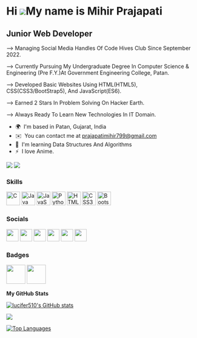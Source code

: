 Hi ![](https://user-images.githubusercontent.com/18350557/176309783-0785949b-9127-417c-8b55-ab5a4333674e.gif)My name is Mihir Prajapati
=======================================================================================================================================

Junior Web Developer
--------------------

\--> Managing Social Media Handles Of Code Hives Club Since September 2022. 

--> Currently Pursuing My Undergraduate Degree In Computer Science & Engineering (Pre F.Y.)At Government Engineering College, Patan. 

--> Developed Basic Websites Using HTML(HTML5), CSS(CSS3/BootStrap5), And JavaScript(ES6). 

--> Earned 2 Stars In Problem Solving On Hacker Earth. 

--> Always Ready To Learn New Technologies In IT Domain.

* 🌍  I'm based in Patan, Gujarat, India
* ✉️  You can contact me at [prajapatimihir799@gmail.com](mailto:prajapatimihir799@gmail.com)
* 🧠  I'm learning Data Structures And Algorithms
* ⚡  I love Anime.

<a href="https://www.github.com/lucifer510" target="_blank" rel="noreferrer"><img
src="https://img.shields.io/github/followers/lucifer510?logo=github&style=for-the-badge&color=3382ed&labelColor=1c1917" /></a>
<a href="https://www.twitter.com/Mihir5102" target="_blank" rel="noreferrer"><img
src="https://img.shields.io/twitter/follow/Mihir5102?logo=twitter&style=for-the-badge&color=3382ed&labelColor=1c1917"
/></a>

### Skills


<p align="left">
<a href="https://docs.microsoft.com/en-us/cpp/?view=msvc-170" target="_blank" rel="noreferrer"><img src="https://raw.githubusercontent.com/danielcranney/readme-generator/main/public/icons/skills/c-colored.svg" width="36" height="36" alt="C" /></a>
<a href="https://www.oracle.com/java/" target="_blank" rel="noreferrer"><img src="https://raw.githubusercontent.com/danielcranney/readme-generator/main/public/icons/skills/java-colored.svg" width="36" height="36" alt="Java" /></a>
<a href="https://developer.mozilla.org/en-US/docs/Web/JavaScript" target="_blank" rel="noreferrer"><img src="https://raw.githubusercontent.com/danielcranney/readme-generator/main/public/icons/skills/javascript-colored.svg" width="36" height="36" alt="JavaScript" /></a>
<a href="https://www.python.org/" target="_blank" rel="noreferrer"><img src="https://raw.githubusercontent.com/danielcranney/readme-generator/main/public/icons/skills/python-colored.svg" width="36" height="36" alt="Python" /></a>
<a href="https://developer.mozilla.org/en-US/docs/Glossary/HTML5" target="_blank" rel="noreferrer"><img src="https://raw.githubusercontent.com/danielcranney/readme-generator/main/public/icons/skills/html5-colored.svg" width="36" height="36" alt="HTML5" /></a>
<a href="https://www.w3.org/TR/CSS/#css" target="_blank" rel="noreferrer"><img src="https://raw.githubusercontent.com/danielcranney/readme-generator/main/public/icons/skills/css3-colored.svg" width="36" height="36" alt="CSS3" /></a>
<a href="https://getbootstrap.com/" target="_blank" rel="noreferrer"><img src="https://raw.githubusercontent.com/danielcranney/readme-generator/main/public/icons/skills/bootstrap-colored.svg" width="36" height="36" alt="Bootstrap" /></a>
</p>


### Socials

<p align="left"> <a href="https://www.codepen.io/lucifer510" target="_blank" rel="noreferrer"><img src="https://raw.githubusercontent.com/danielcranney/readme-generator/main/public/icons/socials/codepen-dark.svg" width="32" height="32" /></a> <a href="https://www.facebook.com/prajapati.mihir.3762/" target="_blank" rel="noreferrer"><img src="https://raw.githubusercontent.com/danielcranney/readme-generator/main/public/icons/socials/facebook.svg" width="32" height="32" /></a> <a href="https://www.github.com/lucifer510" target="_blank" rel="noreferrer"><img src="https://raw.githubusercontent.com/danielcranney/readme-generator/main/public/icons/socials/github-dark.svg" width="32" height="32" /></a> <a href="http://www.instagram.com/mihir__510" target="_blank" rel="noreferrer"><img src="https://raw.githubusercontent.com/danielcranney/readme-generator/main/public/icons/socials/instagram.svg" width="32" height="32" /></a> <a href="https://www.linkedin.com/in/mihir-prajapati-692142246/" target="_blank" rel="noreferrer"><img src="https://raw.githubusercontent.com/danielcranney/readme-generator/main/public/icons/socials/linkedin.svg" width="32" height="32" /></a> <a href="https://www.twitter.com/Mihir5102" target="_blank" rel="noreferrer"><img src="https://raw.githubusercontent.com/danielcranney/readme-generator/main/public/icons/socials/twitter.svg" width="32" height="32" /></a></p>

### Badges

<p>
    <a href="https://www.holopin.io/userbadge/clnai2yh414250fl67nnsswky" target="_blank"><img src="https://assets.holopin.io/eyJidWNrZXQiOiJob2xvcGluLWFzc2V0cyIsImtleSI6ImFzc2V0cy9jbG16YzVpdWYxMDA0ODBma3V6dTBxYnpxOCIsImVkaXRzIjp7InJvdGF0ZSI6bnVsbH19" width="50" height="50"/></a>
    <a href="https://www.holopin.io/hacktoberfest2023/userbadge/cln8vnsxx152990fjhj20ke078" target="_blank"><img src="https://assets.holopin.io/hf2023levels/level0-blue-0-0-0.webp" width="50" height="50"/></a>
</p>

<b>My GitHub Stats</b>

<a href="http://www.github.com/lucifer510"><img src="https://github-readme-stats.vercel.app/api?username=lucifer510&show_icons=true&hide=&count_private=true&title_color=22c55e&text_color=ffffff&icon_color=3382ed&bg_color=1c1917&hide_border=true&show_icons=true" alt="lucifer510's GitHub stats" /></a>

<a href="http://www.github.com/lucifer510"><img src="https://github-readme-streak-stats.herokuapp.com/?user=lucifer510&stroke=ffffff&background=1c1917&ring=22c55e&fire=22c55e&currStreakNum=ffffff&currStreakLabel=22c55e&sideNums=ffffff&sideLabels=ffffff&dates=ffffff&hide_border=true" /></a>

<a href="https://github.com/lucifer510" align="left"><img src="https://github-readme-stats.vercel.app/api/top-langs/?username=lucifer510&langs_count=10&title_color=22c55e&text_color=ffffff&icon_color=3382ed&bg_color=1c1917&hide_border=true&locale=en&custom_title=Top%20%Languages" alt="Top Languages" /></a>
